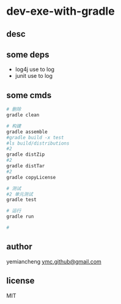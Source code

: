 # dev-exe-with-gradle

## desc

## some deps
- log4j use to log
- junit use to log

## some cmds
```sh
# 删除
gradle clean

# 构建
gradle assemble
#gradle build -x test
#ls build/distributions
#2
gradle distZip
#2
gradle distTar
#2
gradle copyLicense

# 测试
#2 单元测试
gradle test

# 运行
gradle run

#
```

## author

yemiancheng <ymc.github@gmail.com>

## license

MIT